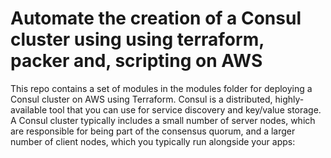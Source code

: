 # Automate the creation of a Consul cluster using using terraform, packer and, scripting on AWS

This repo contains a set of modules in the modules folder for deploying a Consul cluster on AWS using Terraform. Consul is a distributed, highly-available tool that you can use for service discovery and key/value storage. A Consul cluster typically includes a small number of server nodes, which are responsible for being part of the consensus quorum, and a larger number of client nodes, which you typically run alongside your apps:


